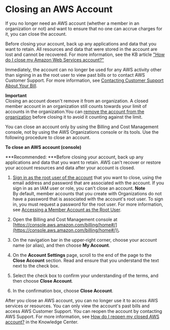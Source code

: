 # Closing an AWS Account<a name="orgs_manage_accounts_close"></a>

If you no longer need an AWS account \(whether a member in an organization or not\) and want to ensure that no one can accrue charges for it, you can close the account\. 

Before closing your account, back up any applications and data that you want to retain\. All resources and data that were stored in the account are lost and cannot be recovered\. For more information, see the KB article [ "How do I close my Amazon Web Services account?"](https://aws.amazon.com/premiumsupport/knowledge-center/close-aws-account/)

Immediately, the account can no longer be used for any AWS activity other than signing in as the root user to view past bills or to contact AWS Customer Support\. For more information, see [Contacting Customer Support About Your Bill](http://docs.aws.amazon.com/awsaccountbilling/latest/aboutv2/billing-get-answers.html)\.

**Important**  
Closing an account doesn't remove it from an organization\. A closed member account in an organization still counts towards your limit of accounts in the organization\.You can [remove the account from the organization](orgs_manage_accounts_remove.md) before closing it to avoid it counting against the limit\.

You can close an account only by using the Billing and Cost Management console, not by using the AWS Organizations console or its tools\. Use the following procedure to close an account\. 

**To close an AWS account \(console\)**

***Recommended: ***Before closing your account, back up any applications and data that you want to retain\. AWS can't recover or restore your account resources and data after your account is closed\. 

1. [Sign in as the root user of the account](http://docs.aws.amazon.com/general/latest/gr/aws_tasks-that-require-root.html) that you want to close, using the email address and password that are associated with the account\. If you sign in as an IAM user or role, you can't close an account\.
**Note**  
By default, member accounts that you create with Organizations do not have a password that is associated with the account's root user\. To sign in, you must request a password for the root user\. For more information, see [Accessing a Member Account as the Root User](orgs_manage_accounts_access.md#orgs_manage_accounts_access-as-root)\.

1. Open the Billing and Cost Management console at [https://console.aws.amazon.com/billing/home#/](https://console.aws.amazon.com/billing/home#/)\.

1. On the navigation bar in the upper\-right corner, choose your account name \(or alias\), and then choose **My Account**\.

1. On the **Account Settings** page, scroll to the end of the page to the **Close Account** section\. Read and ensure that you understand the text next to the check box\.

1. Select the check box to confirm your understanding of the terms, and then choose **Close Account**\.

1. In the confirmation box, choose **Close Account**\.

After you close an AWS account, you can no longer use it to access AWS services or resources\. You can only view the account's past bills and access AWS Customer Support\. You can reopen the account by contacting AWS Support\. For more information, see [How do I reopen my closed AWS account?](https://aws.amazon.com/premiumsupport/knowledge-center/reopen-aws-account/) in the Knowledge Center\.
